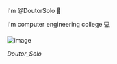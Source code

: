 I'm @DoutorSolo 🤖

I'm computer engineering college 💻

![image](https://github.com/DoutorSolo/DoutorSolo/assets/132822901/ec819b38-d12c-4c49-9ab3-d48ef3f4a6a7)

*Doutor_Solo*
